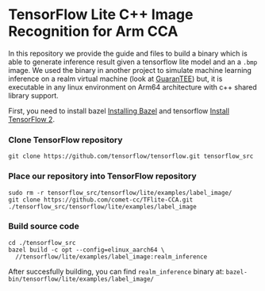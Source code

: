 # TensorFlow Lite C++ Image Recognition for Arm CCA 
In this repository we provide the guide and files to build a binary which is able to generate inference result given a tensorflow lite model and an a `.bmp` image. We used the binary in another project to simulate machine learning inference on a realm virtual machine (look at [GuaranTEE](https://github.com/comet-cc/GuaranTEE)) but, it is executable in any linux environment on Arm64 architecture with c++ shared library support. 

First, you need to install bazel [Installing Bazel](https://bazel.build/install) and tensorflow [Install TensorFlow 2](https://www.tensorflow.org/install).

### Clone TensorFlow repository
```
git clone https://github.com/tensorflow/tensorflow.git tensorflow_src
```
### Place our repository into TensorFlow repository
```
sudo rm -r tensorflow_src/tensorflow/lite/examples/label_image/ 
git clone https://github.com/comet-cc/TFlite-CCA.git ./tensorflow_src/tensorflow/lite/examples/label_image
```
### Build source code

```
cd ./tensorflow_src
bazel build -c opt --config=elinux_aarch64 \
  //tensorflow/lite/examples/label_image:realm_inference
```
After succesfully building, you can find `realm_inference` binary at: `bazel-bin/tensorflow/lite/examples/label_image/`
